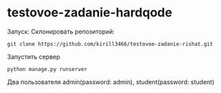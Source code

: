 # testovoe-zadanie-hardqode

Запуск:
Склонировать репозиторий:
```
git clone https://github.com/kirill3466/testovoe-zadanie-rishat.git
```
Запустить сервер
```
python manage.py runserver
```
Два пользователя admin(password: admin), student(password: student)
